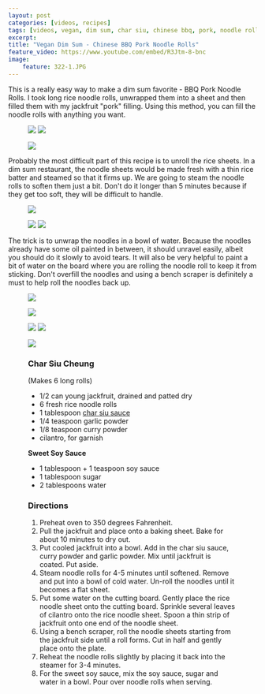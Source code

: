 ```yaml
---
layout: post
categories: [videos, recipes]
tags: [videos, vegan, dim sum, char siu, chinese bbq, pork, noodle rolls, vegan dim sum]
excerpt: 
title: "Vegan Dim Sum - Chinese BBQ Pork Noodle Rolls"
feature_video: https://www.youtube.com/embed/R3Jtm-8-bnc
image:
    feature: 322-1.JPG
---
```


This is a really easy way to make a dim sum favorite - BBQ Pork Noodle Rolls.  I took long rice noodle rolls, unwrapped them into a sheet and then filled them with my jackfruit "pork" filling.  Using this method, you can fill the noodle rolls with anything you want.

<figure class="half">
    <img src="/images/322-2.JPG">
    <img src="/images/322-3.jpg">
</figure>

<figure>
    <img src="/images/322-9.jpg">
</figure> 


Probably the most difficult part of this recipe is to unroll the rice sheets.  In a dim sum restaurant, the noodle sheets would be made fresh with a thin rice batter and steamed so that it firms up.  We are going to steam the noodle rolls to soften them just a bit.  Don't do it longer than 5 minutes because if they get too soft, they will be difficult to handle.

<figure>
    <img src="/images/322-5.jpg">
</figure> 

<figure class="half">
    <img src="/images/322-6.JPG">
    <img src="/images/322-7.jpg">
</figure>

The trick is to unwrap the noodles in a bowl of water.  Because the noodles already have some oil painted in between, it should unravel easily, albeit you should do it slowly to avoid tears.  It will also be very helpful to paint a bit of water on the board where you are rolling the noodle roll to keep it from sticking.  Don't overfill the noodles and using a bench scraper is definitely a must to help roll the noodles back up.

<figure>
    <img src="/images/322-4.jpg">
</figure> 

<figure>
    <img src="/images/322-8.jpg">
</figure> 


<figure class="half">
    <img src="/images/322-10.JPG">
    <img src="/images/322-11.jpg">
</figure>

<figure>
    <img src="/images/322-12.jpg">
</figure> 


<figure class="ingredients" markdown="1">

### Char Siu Cheung 

(Makes 6 long rolls)

- 1/2 can young jackfruit, drained and patted dry
- 6 fresh rice noodle rolls
- 1 tablespoon [char siu sauce](http://amzn.to/2t6ABvw)
- 1/4 teaspoon garlic powder
- 1/8 teaspoon curry powder
- cilantro, for garnish

__Sweet Soy Sauce__

- 1 tablespoon + 1 teaspoon soy sauce
- 1 tablespoon sugar
- 2 tablespoons water


</figure>

<figure class="directions" markdown="1">

### Directions

1. Preheat oven to 350 degrees Fahrenheit. 
2. Pull the jackfruit and place onto a baking sheet.  Bake for about 10 minutes to dry out.
3. Put cooled jackfruit into a bowl.  Add in the char siu sauce, curry powder and garlic powder.  Mix until jackfruit is coated.  Put aside.
4. Steam noodle rolls for 4-5 minutes until softened.  Remove and put into a bowl of cold water. Un-roll the noodles until it becomes a flat sheet.
5. Put some water on the cutting board.  Gently place the rice noodle sheet onto the cutting board.  Sprinkle several leaves of cilantro onto the rice noodle sheet.  Spoon a thin strip of jackfruit onto one end of the noodle sheet.
6. Using a bench scraper, roll the noodle sheets starting from the jackfruit side until a roll forms.  Cut in half and gently place onto the plate.  
7. Reheat the noodle rolls slightly by placing it back into the steamer for 3-4 minutes.
8. For the sweet soy sauce, mix the soy sauce, sugar and water in a bowl.  Pour over noodle rolls when serving.

</figure>
